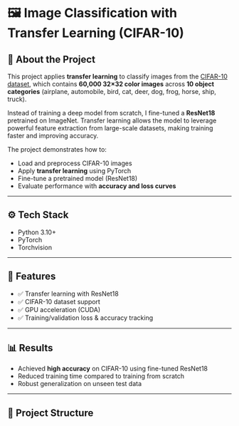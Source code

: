 # 🖼️ Image Classification with Transfer Learning (CIFAR-10)

## 📌 About the Project
This project applies **transfer learning** to classify images from the [CIFAR-10 dataset](https://www.cs.toronto.edu/~kriz/cifar.html), which contains **60,000 32×32 color images** across **10 object categories** (airplane, automobile, bird, cat, deer, dog, frog, horse, ship, truck).

Instead of training a deep model from scratch, I fine-tuned a **ResNet18** pretrained on ImageNet. Transfer learning allows the model to leverage powerful feature extraction from large-scale datasets, making training faster and improving accuracy.

The project demonstrates how to:
- Load and preprocess CIFAR-10 images  
- Apply **transfer learning** using PyTorch  
- Fine-tune a pretrained model (ResNet18)  
- Evaluate performance with **accuracy and loss curves**  

---

## ⚙️ Tech Stack
- Python 3.10+  
- PyTorch  
- Torchvision  

---

## 🚀 Features
- ✅ Transfer learning with ResNet18  
- ✅ CIFAR-10 dataset support  
- ✅ GPU acceleration (CUDA)  
- ✅ Training/validation loss & accuracy tracking  

---

## 📊 Results
- Achieved **high accuracy** on CIFAR-10 using fine-tuned ResNet18  
- Reduced training time compared to training from scratch  
- Robust generalization on unseen test data  



---

## 📂 Project Structure
